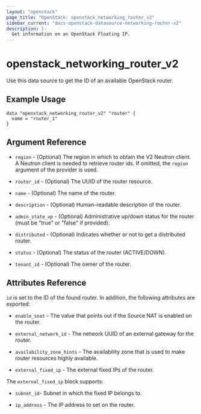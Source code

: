 ```yaml
---
layout: "openstack"
page_title: "OpenStack: openstack_networking_router_v2"
sidebar_current: "docs-openstack-datasource-networking-router-v2"
description: |-
  Get information on an OpenStack Floating IP.
---
```


# openstack\_networking\_router\_v2

Use this data source to get the ID of an available OpenStack router.

## Example Usage

```hcl
data "openstack_networking_router_v2" "router" {
  name = "router_1"
}
```

## Argument Reference

* `region` - (Optional) The region in which to obtain the V2 Neutron client.
  A Neutron client is needed to retrieve router ids. If omitted, the
  `region` argument of the provider is used.

* `router_id` - (Optional) The UUID of the router resource.

* `name` - (Optional) The name of the router.

* `description` - (Optional) Human-readable description of the router.

* `admin_state_up` - (Optional) Administrative up/down status for the router (must be "true" or "false" if provided).

* `distributed` - (Optional) Indicates whether or not to get a distributed router.

* `status` - (Optional) The status of the router (ACTIVE/DOWN).

* `tenant_id` - (Optional) The owner of the router.

## Attributes Reference

`id` is set to the ID of the found router. In addition, the following attributes
are exported:

* `enable_snat` - The value that points out if the Source NAT is enabled on the router.

* `external_network_id` - The network UUID of an external gateway for the router.

* `availability_zone_hints` - The availability zone that is used to make router resources highly available.

* `external_fixed_ip` - The external fixed IPs of the router.

The `external_fixed_ip` block supports:

* `subnet_id`- Subnet in which the fixed IP belongs to.

* `ip_address` - The IP address to set on the router.
